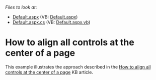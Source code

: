 <!-- default file list -->
*Files to look at*:

* [Default.aspx](./CS/Default.aspx) (VB: [Default.aspx](./VB/Default.aspx))
* [Default.aspx.cs](./CS/Default.aspx.cs) (VB: [Default.aspx.vb](./VB/Default.aspx.vb))
<!-- default file list end -->
# How to align all controls at the center of a page


This example illustrates the approach described in the <a href="https://www.devexpress.com/Support/Center/p/T190995">How to align all controls at the center of a page</a> KB article.

<br/>


